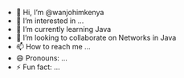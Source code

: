 - 👋 Hi, I’m @wanjohimkenya
- 👀 I’m interested in ...
- 🌱 I’m currently learning Java
- 💞️ I’m looking to collaborate on Networks in Java
- 📫 How to reach me ...
- 😄 Pronouns: ...
- ⚡ Fun fact: ...

<!---
wanjohimkenya/wanjohimkenya is a ✨ special ✨ repository because its `README.md` (this file) appears on your GitHub profile.
You can click the Preview link to take a look at your changes.
--->
